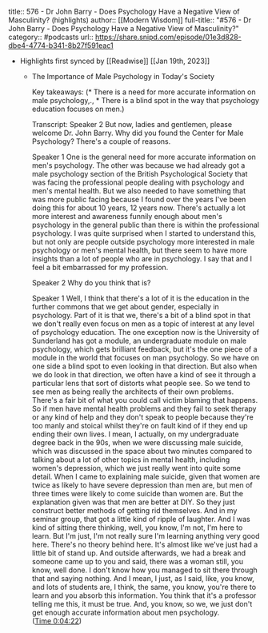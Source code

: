 title:: 576 - Dr John Barry - Does Psychology Have a Negative View of Masculinity? (highlights)
author:: [[Modern Wisdom]]
full-title:: "\#576 - Dr John Barry - Does Psychology Have a Negative View of Masculinity?"
category:: #podcasts
url:: https://share.snipd.com/episode/01e3d828-dbe4-4774-b341-8b27f591eac1

- Highlights first synced by [[Readwise]] [[Jan 19th, 2023]]
	- The Importance of Male Psychology in Today's Society
	  
	  Key takeaways:
	  (* There is a need for more accurate information on male psychology,., * There is a blind spot in the way that psychology education focuses on men.)
	  
	  Transcript:
	  Speaker 2
	  But now, ladies and gentlemen, please welcome Dr. John Barry. Why did you found the Center for Male Psychology? There's a couple of reasons.
	  
	  Speaker 1
	  One is the general need for more accurate information on men's psychology. The other was because we had already got a male psychology section of the British Psychological Society that was facing the professional people dealing with psychology and men's mental health. But we also needed to have something that was more public facing because I found over the years I've been doing this for about 10 years, 12 years now. There's actually a lot more interest and awareness funnily enough about men's psychology in the general public than there is within the professional psychology. I was quite surprised when I started to understand this, but not only are people outside psychology more interested in male psychology or men's mental health, but there seem to have more insights than a lot of people who are in psychology. I say that and I feel a bit embarrassed for my profession.
	  
	  Speaker 2
	  Why do you think that is?
	  
	  Speaker 1
	  Well, I think that there's a lot of it is the education in the further commons that we get about gender, especially in psychology. Part of it is that we, there's a bit of a blind spot in that we don't really even focus on men as a topic of interest at any level of psychology education. The one exception now is the University of Sunderland has got a module, an undergraduate module on male psychology, which gets brilliant feedback, but it's the one piece of a module in the world that focuses on man psychology. So we have on one side a blind spot to even looking in that direction. But also when we do look in that direction, we often have a kind of see it through a particular lens that sort of distorts what people see. So we tend to see men as being really the architects of their own problems. There's a fair bit of what you could call victim blaming that happens. So if men have mental health problems and they fail to seek therapy or any kind of help and they don't speak to people because they're too manly and stoical whilst they're on fault kind of if they end up ending their own lives. I mean, I actually, on my undergraduate degree back in the 90s, when we were discussing male suicide, which was discussed in the space about two minutes compared to talking about a lot of other topics in mental health, including women's depression, which we just really went into quite some detail. When I came to explaining male suicide, given that women are twice as likely to have severe depression than men are, but men of three times were likely to come suicide than women are. But the explanation given was that men are better at DIY. So they just construct better methods of getting rid themselves. And in my seminar group, that got a little kind of ripple of laughter. And I was kind of sitting there thinking, well, you know, I'm not, I'm here to learn. But I'm just, I'm not really sure I'm learning anything very good here. There's no theory behind here. It's almost like we've just had a little bit of stand up. And outside afterwards, we had a break and someone came up to you and said, there was a woman still, you know, well done. I don't know how you managed to sit there through that and saying nothing. And I mean, I just, as I said, like, you know, and lots of students are, I think, the same, you know, you're there to learn and you absorb this information. You think that it's a professor telling me this, it must be true. And, you know, so we, we just don't get enough accurate information about men psychology. ([Time 0:04:22](https://share.snipd.com/snip/86d5d033-5513-4eb4-af37-1187b2566322))